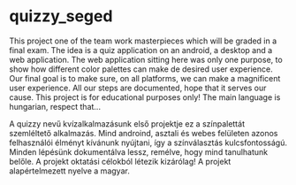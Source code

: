 # quizzy_seged
This project one of the team work masterpieces which will be graded in a final exam.
The idea is a quiz application on an android, a desktop and a web application.
The web application sitting here was only one purpose, to show how different color palettes can make de desired user experience.
Our final goal is to make sure, on all platforms, we can make a magnificent user experience.
All our steps are documented, hope that it serves our cause.
This project is for educational purposes only!
The main language is hungarian, respect that...

A quizzy nevű kvízalkalmazásunk első projektje ez a színpalettát szemléltető alkalmazás.
Mind androind, asztali és webes felületen azonos felhasználói élményt kívánunk nyújtani, így a színválasztás kulcsfontosságú.
Minden lépésünk dokumentálva lessz, remélve, hogy mind tanulhatunk belőle.
A projekt oktatási célokból létezik kizárólag!
A projekt alapértelmezett nyelve a magyar.
